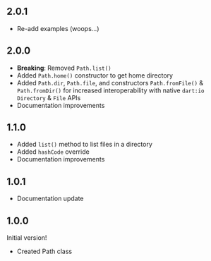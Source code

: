 ## 2.0.1
- Re-add examples (woops...)

## 2.0.0
- **Breaking**: Removed `Path.list()`
- Added `Path.home()` constructor to get home directory
- Added `Path.dir`, `Path.file`, and constructors `Path.fromFile()` & `Path.fromDir()` for increased interoperability with native `dart:io` `Directory` & `File` APIs
- Documentation improvements

## 1.1.0
- Added `list()` method to list files in a directory
- Added `hashCode` override
- Documentation improvements

## 1.0.1
- Documentation update

## 1.0.0
Initial version!
- Created Path class